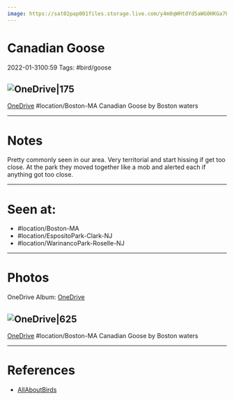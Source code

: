 ```yaml
---
image: https://sat02pap001files.storage.live.com/y4m0qWHtdYd5aWG0HKGa7PPLZXGPQJELNg4ThiWPRSiI7TqQ2aT8CbgJMKi15WNGdw00FrsFsWb5Q_OtMLvp-upLJcjvE5gglobEHrRtrD2c-qDfWasv4xQoqa85jOFyGgaaoaAxMQiVtjHuH17yn_axVE95-ZRcQVYz5pw93keKdInp-ZVA3L8k7N2F4FdU8E8k7fYTSRlLmuMxDcla1UWAT_ZBgTyIxTjWG1q2EtRxvw?encodeFailures=1&width=763&height=763
---
```


# Canadian Goose
2022-01-3100:59
Tags: #bird/goose

## ![OneDrive|175](https://sat02pap001files.storage.live.com/y4ml1plpkrjGGrpYLl5F2q3nmqhnp0DVnic2IQps7GMpQjEYhumaMhdAhEXGDacsSCu-q0S63TuAIVK0XXGB_2FW6MBWg5Etz-VXRIMg4yw52f8KthbdsZ3fb15C4nk8k4l32Dg-vWyWYA3wKSa-Ry1KCbPIxT8D-5C6rSwu77DjDnOJoo8hvdOBYvNlnv3R8uWLZLDQxEUn2AlTTQfb3o-mxIVI6ATkf8wQkSxIFrpCKk?encodeFailures=1&width=1339&height=893)
[OneDrive](https://1drv.ms/u/s!AvaIuMdCo_w-xluDZssdDW422RZm)
#location/Boston-MA
Canadian Goose by Boston waters



---------------------------------------------------------------
# **Notes**
Pretty commonly seen in our area. Very territorial and start hissing if get too close. At the park they moved together like a mob and alerted each if anything got too close.

---------------------------------------------------------------
# Seen at:
-   #location/Boston-MA
-   #location/EspositoPark-Clark-NJ
-   #location/WarinancoPark-Roselle-NJ

---------------------------------------------------------------
# **Photos**
OneDrive Album: [OneDrive](https://1drv.ms/u/s!AvaIuMdCo_w-xjvQ7hkXlNcqlpd1?e=osPKCB)

## ![OneDrive|625](https://sat02pap001files.storage.live.com/y4ma1wsMNlJJPhB7twwIcB6RjoqcYSTCdI3JcUi8kaGt7ZRefzLLLbzRNxPDGMyZAzi_upCYnZgYjuTZdv7siLWqq06kkh7ccabRHOfk55c_5gFSBX3ZdFexrL-OWaKlyVRHiXJ1qL44gUU0FLlTRe_434EOCNZevf19X2Kjg9p_abcqJSEzc9z9mVzRAvnvczd2rKolV5HJU8ZT669FQ3Slj_oXPu849T_z5qZYRGZTaM?encodeFailures=1&width=1339&height=893)
[OneDrive](https://1drv.ms/u/s!AvaIuMdCo_w-xlMBytR0BY9XallZ)
#location/Boston-MA
Canadian Goose by Boston waters

---------------------------------------------------------------
# References
- [AllAboutBirds](https://www.allaboutbirds.org/guide/Canada_Goose/id)